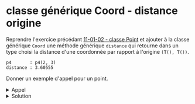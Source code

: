 # classe générique Coord - distance origine

Reprendre l'exercice précédant [11-01-02 - classe Point](13-01-02%20-%20classe%20Point.md) et ajouter à la classe générique `Coord` une méthode générique `distance` qui retourne dans un type choisi la distance d'une coordonnée par rapport à l'origine `(T(), T())`.

~~~
p4       : p4(2, 3)
distance : 3.60555
~~~

Donner un exemple d'appel pour un point.

<details>
<summary>Appel</summary>

~~~cpp
Point p4("p4", 2, 3);
cout << "p4       : ";
p4.afficher();
cout << endl;
cout << "distance : " << p4.getCoord().distance<double>();
~~~

</details>

<details>
<summary>Solution</summary>

~~~cpp
#include <cmath> // sqrt

//------------------------------------------------------------
template <typename T>
class Coord {
public:
   Coord()           : Coord(T(), T()) {};
   Coord(T x, T y)   : x(x), y(y)      {};

   void  setCoord(T x, T y);
   T getX() const { return x; }
   T getY() const { return y; }

   void deplacer(T dx, T dy);
   void afficher() const;

   template <typename U>
   U distance() const;

private:
   T x;
   T y;
};

//------------------------------------------------------------
template <typename T>
template <typename U>
U Coord<T>::distance() const {
   return U( std::sqrt(x * x + y * y) );
}
~~~

</details>
